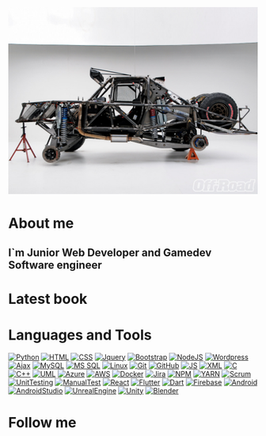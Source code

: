 ![Header](https://github.com/greck2908/greck2908/blob/main/Assets/2eafd65d5d9732da3494fdb3df4564e294530ce8.jpg "Header")


# About me
## I`m Junior Web Developer and Gamedev Software engineer


# Latest book


# Languages and Tools
[![Python](https://img.shields.io/badge/Python-Green?style=?style=flat&logo=Python)](https://www.python.org/)
[![HTML](https://img.shields.io/badge/HTML5-Green?style=flat&logo=HTML5)](https://www.w3.org/TR/html5/)
[![CSS](https://img.shields.io/badge/CSS3-Green?style=flat&logo=CSS3)](https://www.w3.org/Style/CSS/Overview.en.html)
[![Jquery](https://img.shields.io/badge/Jquery-Green?style=flat&logo=Jquery)](https://jquery.com/)
[![Bootstrap](https://img.shields.io/badge/Bootstrap-Green?style=flat&logo=Bootstrap)](https://getbootstrap.com/)
[![NodeJS](https://img.shields.io/badge/NodeJS-Green?style=flat&logo=Node%2EJS)](https://nodejs.org/)
[![Wordpress](https://img.shields.io/badge/Wordpress-Green?style=flat&logo=Wordpress)](https://wordpress.org/)
[![Ajax](https://img.shields.io/badge/Ajax-Green?style=flat&logo=appveyor)](https://www.ibm.com/developerworks/ru/library/wa-ajaxintro1/)
[![MySQL](https://img.shields.io/badge/MySQL-Green?style=flat&logo=MySQL)](https://www.mysql.com/)
[![MS SQL](https://img.shields.io/badge/MSSQL-Green?style=flat&logo=appveyor)](https://www.microsoft.com/ru-ru/sql-server/sql-server-downloads)
[![Linux](https://img.shields.io/badge/Linux-Green?style=flat&logo=Linux)](https://www.linux.org/)
[![Git](https://img.shields.io/badge/Git-Green?style=flat&logo=Git)](https://git-scm.com/)
[![GitHub](https://img.shields.io/badge/Github-Green?style=flat&logo=Github)](https://github.com/)
[![JS](https://img.shields.io/badge/JavaScript-Green?style=flat&logo=JavaScript)](https://www.javascript.com/)
[![XML](https://img.shields.io/badge/XML-Green?style=flat&logo=appveyor)](https://www.xml.com/)
[![C](https://img.shields.io/badge/C-Green?style=flat&logo=C)](https://www.cprogramming.com/tutorial/c-tutorial.html?inl=nv)
[![C++](https://img.shields.io/badge/C++-Green?style=flat&logo=C%2b%2b)](https://isocpp.org/)
[![UML](https://img.shields.io/badge/UML-Green?style=flat&logo=appveyor)](https://www.uml.org/)
[![Azure](https://img.shields.io/badge/Azure-Green?style=flat&logo=appveyor)](https://azure.microsoft.com/)
[![AWS](https://img.shields.io/badge/AWS-Green?style=flat&logo=appveyor)](https://aws.amazon.com/)
[![Docker](https://img.shields.io/badge/Docker-Green?style=flat&logo=Docker)](https://www.docker.com/)
[![Jira](https://img.shields.io/badge/Jira-Green?style=flat&logo=appveyor)](https://www.atlassian.com/ru/software/jira)
[![NPM](https://img.shields.io/badge/NPM-Green?style=flat&logo=NPM)](https://www.npmjs.com/)
[![YARN](https://img.shields.io/badge/YARN-Green?style=flat&logo=YARN)](https://yarnpkg.com/)
[![Scrum](https://img.shields.io/badge/Scrum-Green?style=flat&logo=appveyor)](https://www.scrum.org/index)
[![UnitTesting](https://img.shields.io/badge/UnitTest-Green?style=flat&logo=appveyor)](https://www.software-testing.ru)
[![ManualTest](https://img.shields.io/badge/ManualTest-Green?style=flat&logo=appveyor)](https://www.software-testing.ru)
[![React](https://img.shields.io/badge/React-Green?style=flat&logo=React)](https://reactjs.org/)
[![Flutter](https://img.shields.io/badge/Flutter-Green?style=flat&logo=Flutter)](https://flutter.dev/)
[![Dart](https://img.shields.io/badge/Dart-Green?style=flat&logo=Dart)](https://dart.dev/)
[![Firebase](https://img.shields.io/badge/Firebase-Green?style=flat&logo=Firebase)](https://firebase.google.com/)
[![Android](https://img.shields.io/badge/Android-Green?style=flat&logo=Android)](https://developer.android.com/)
[![AndroidStudio](https://img.shields.io/badge/AndroidStudio-Green?style=flat&logo=appveyor)](https://developer.android.com/studio?hl=ru)
[![UnrealEngine](https://img.shields.io/badge/UnrealEngine-Green?style=flat&logo=Unreal%20Engine)](https://www.unrealengine.com/)
[![Unity](https://img.shields.io/badge/Unity-Green?style=flat&logo=Unity)](https://unity.com/ru)
[![Blender](https://img.shields.io/badge/Blender-Green?style=flat&logo=Blender)](https://www.blender.org/)


# Follow me
